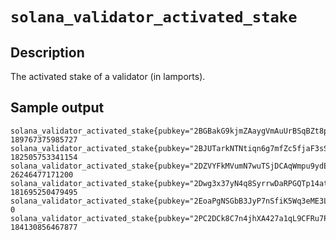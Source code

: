 # `solana_validator_activated_stake`

## Description
The activated stake of a validator (in lamports).

## Sample output
```
solana_validator_activated_stake{pubkey="2BGBakG9kjmZAaygVmAuUrBSqBZt8p5FVabbStxHEXUj"} 189767375985727
solana_validator_activated_stake{pubkey="2BJUTarkNTNtiqn6g7mfZc5fjaF3sSnvV73dnuwuZnxV"} 182505753341154
solana_validator_activated_stake{pubkey="2DZVYFkMVumN7wuTSjDCAqWmpu9ydE7UoeYSJVWhNVEQ"} 26246477171200
solana_validator_activated_stake{pubkey="2Dwg3x37yN4q8SyrrwDaRPGQTp14atcwMPewe3Y8FDoL"} 181695250479495
solana_validator_activated_stake{pubkey="2EoaPgNSGbB3JyP7nSfiK5Wq3eME3LgbbEbdPim4CnVm"} 0
solana_validator_activated_stake{pubkey="2PC2DCk8C7n4jhXA427a1qL9CFRu7PtrzKHixU6LXocN"} 184130856467877
```